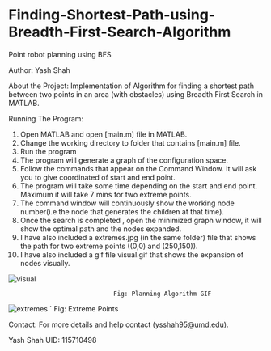 # Finding-Shortest-Path-using-Breadth-First-Search-Algorithm

Point robot planning using BFS

Author:
Yash Shah

About the Project:
Implementation of Algorithm for finding a shortest path between two points in an area (with obstacles) using Breadth First Search in MATLAB. 

Running The Program:

1) Open MATLAB and open [main.m] file in MATLAB. 
2) Change the working directory to folder that contains [main.m] file.
3) Run the program
4) The program will generate a graph of the configuration space.
5) Follow the commands that appear on the Command Window. It will ask you to give coordinated of start and end point.  
6) The program will take some time depending on the start and end point. Maximum it will take 7 mins for two extreme points.
7) The command window will continuously show the working node number(i.e the node that generates the children at that time). 
8) Once the search is completed , open the minimized graph window, it will show the optimal path and the nodes expanded. 
9) I have also included a extremes.jpg (in the same folder)  file that shows the path for two extreme points ((0,0) and (250,150)).
10) I have also included a gif file visual.gif that shows the expansion of nodes visually. 

![visual](https://user-images.githubusercontent.com/31979840/37861977-1b753b18-2f1c-11e8-899f-e18e1a0cc5fe.gif)

                                 Fig: Planning Algorithm GIF

![extremes](https://user-images.githubusercontent.com/31979840/37861998-6872b62a-2f1c-11e8-9ab3-b704fa3fe2cd.jpg)
                    `            Fig: Extreme Points 

Contact: 
For more details and help contact (ysshah95@umd.edu).

Yash Shah
UID: 115710498
